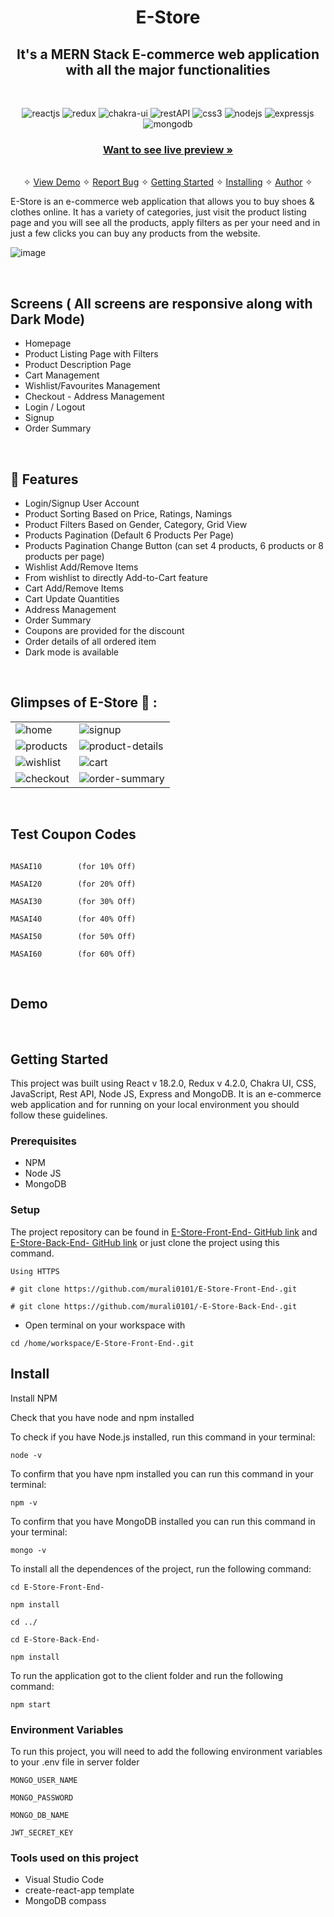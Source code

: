<h1 align="center">E-Store</h1> 

<h2 align="center">It's a MERN Stack E-commerce web application with all the major functionalities</h2>

<br />
<p align="center">
    <img src="https://img.shields.io/badge/React_(17.0.2)-20232A?style=for-the-badge&logo=react&logoColor=61DAFB" alt="reactjs" />
    <img src="https://img.shields.io/badge/Redux_(4.1.1)-593D88?style=for-the-badge&logo=redux&logoColor=white" alt="redux" />
    <img src="https://img.shields.io/badge/Chakra%20UI-3bc7bd?style=for-the-badge&logo=chakraui&logoColor=white" alt="chakra-ui"/>
    <img src="https://img.shields.io/badge/Rest_API-02303A?style=for-the-badge&logo=react-router&logoColor=white" alt="restAPI"/>
    <img src="https://img.shields.io/badge/CSS3-1572B6?style=for-the-badge&logo=css3&logoColor=white" alt="css3"/>   
    <img src="https://img.shields.io/badge/Node.js-339933?style=for-the-badge&logo=nodedotjs&logoColor=white" alt="nodejs" />
    <img src="https://img.shields.io/badge/Express.js-000000?style=for-the-badge&logo=express&logoColor=white" alt="expressjs"/>
    <img src="https://img.shields.io/badge/MongoDB-4EA94B?style=for-the-badge&logo=mongodb&logoColor=white" alt="mongodb"/>
</p>

<h3 align="center"><a href="https://e-store-01.netlify.app/"><strong>Want to see live preview »</strong></a></h3>

<p align="center"> 
    <br />&#10023;
    <a href="#Demo">View Demo</a>   &#10023;  
    <a href="https://github.com/murali0101/E-Store-Front-End-/issues">Report Bug</a>    &#10023;
    <a href="#Getting-Started">Getting Started</a> &#10023; <a href="#Install">Installing</a> &#10023;    
    <a href="#Author">Author</a> &#10023;
  </p>
  
  E-Store is an e-commerce web application that allows you to buy shoes & clothes online. It has a variety of categories, just visit the product listing page and you will see all the products, apply filters as per your need and in just a few clicks you can buy any products from the website.
  
 ![image](https://user-images.githubusercontent.com/66964293/177009223-d32072c4-0f43-423a-b7bd-f7ec67962609.png)

  
  
  <br />
  
  ## Screens ( All screens are responsive along with Dark Mode)
   - Homepage
   - Product Listing Page with Filters
   - Product Description Page
   - Cart Management
   - Wishlist/Favourites Management
   - Checkout - Address Management
   - Login / Logout
   - Signup
   - Order Summary



<br />


## 🚀 Features
- Login/Signup User Account
- Product Sorting Based on Price, Ratings, Namings
- Product Filters Based on Gender, Category, Grid View
- Products Pagination (Default 6 Products Per Page)
- Products Pagination Change Button (can set 4 products, 6 products or 8 products per page)
- Wishlist Add/Remove Items
- From wishlist to directly Add-to-Cart feature
- Cart Add/Remove Items
- Cart Update Quantities
- Address Management
- Order Summary
- Coupons are provided for the discount
- Order details of all ordered item
- Dark mode is available

<br />

## Glimpses of E-Store 🙈 :



<table>
  <tr>
    <td><img src="https://user-images.githubusercontent.com/66964293/177009257-5ceea6a3-4af4-4f00-a75c-372ded138207.png" alt="home" /></td>
    <td><img src="https://user-images.githubusercontent.com/66964293/177009269-c2aab821-9b9d-40fe-a830-7c692fba53bf.png" alt="signup" /></td>
  </tr>
  <tr>
    <td><img src="https://user-images.githubusercontent.com/66964293/177009317-d94482c5-6aba-45dc-a970-ba642ef27dc3.png" alt="products" /></td>
    <td><img src="https://user-images.githubusercontent.com/66964293/177009327-866b1a79-c785-4c2e-9622-8441d3852cdc.png" alt="product-details" /></td>
  </tr>
  <tr>
    <td><img src="https://user-images.githubusercontent.com/66964293/177009433-fa18d2e5-fa61-4dbc-8ced-bd45712a463a.png" alt="wishlist" /></td>
    <td><img src="https://user-images.githubusercontent.com/66964293/177009453-171444c1-8712-4718-9ad9-fa2c972c4b68.png" alt="cart" /></td>
  </tr>
  <tr>
    <td><img src="https://user-images.githubusercontent.com/66964293/177009531-131ba3b1-2f49-434b-9305-33cd554c2502.png" alt="checkout" /></td>
    <td><img src="https://user-images.githubusercontent.com/66964293/177009503-2242b236-853e-45c6-951b-a4efbedb8ab3.png" alt="order-summary" /></td>
  </tr>
</table>

<br />

## Test Coupon Codes
```

MASAI10        (for 10% Off)

MASAI20        (for 20% Off)

MASAI30        (for 30% Off)

MASAI40        (for 40% Off)

MASAI50        (for 50% Off)

MASAI60        (for 60% Off)

```
<br />

## Demo




<br/>


## Getting Started

This project was built using React v 18.2.0, Redux v 4.2.0, Chakra UI, CSS, JavaScript, Rest API, Node JS, Express and MongoDB. It is an e-commerce web application and for running on your local environment you should follow these guidelines.


### Prerequisites

- NPM 
- Node JS
- MongoDB

### Setup


The project repository can be found in [E-Store-Front-End- GitHub link](https://github.com/murali0101/E-Store-Front-End-) and [ E-Store-Back-End- GitHub link](https://github.com/murali0101/-E-Store-Back-End-) or just clone the project using this command. 


```
Using HTTPS

# git clone https://github.com/murali0101/E-Store-Front-End-.git

# git clone https://github.com/murali0101/-E-Store-Back-End-.git
```

+ Open terminal on your workspace with

```
cd /home/workspace/E-Store-Front-End-.git
```


## Install

Install NPM

Check that you have node and npm installed

To check if you have Node.js installed, run this command in your terminal:


```
node -v
```

To confirm that you have npm installed you can run this command in your terminal:


```
npm -v
```

To confirm that you have MongoDB installed you can run this command in your terminal:


```
mongo -v
```


To install all the dependences of the project, run the following command:


```
cd E-Store-Front-End-

npm install

cd ../

cd E-Store-Back-End-

npm install
```


To run the application got to the client folder and run the following command:

```
npm start
```

### Environment Variables

To run this project, you will need to add the following environment variables to your .env file in server folder

`MONGO_USER_NAME`

`MONGO_PASSWORD`

`MONGO_DB_NAME`

`JWT_SECRET_KEY`

### Tools used on this project

- Visual Studio Code
- create-react-app template
- MongoDB compass

